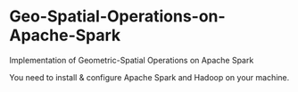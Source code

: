 # Geo-Spatial-Operations-on-Apache-Spark
Implementation of Geometric-Spatial Operations on Apache Spark

You need to install & configure Apache Spark and Hadoop on your machine.
